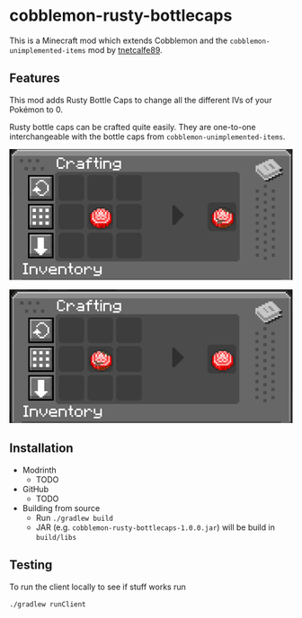# cobblemon-rusty-bottlecaps

This is a Minecraft mod which extends Cobblemon and the `cobblemon-unimplemented-items` mod by [tnetcalfe89](https://github.com/tmetcalfe89).

## Features

This mod adds Rusty Bottle Caps to change all the different IVs of your Pokémon to 0.

Rusty bottle caps can be crafted quite easily. They are one-to-one interchangeable with the bottle caps from `cobblemon-unimplemented-items`.

![normal-to-rusty](./docs/normal-to-rusty.png)

![rusty-to-normal](./docs/rusty-to-normal.png)

## Installation

- Modrinth
  - TODO
- GitHub
    - TODO
- Building from source
  - Run `./gradlew build`
  - JAR (e.g. `cobblemon-rusty-bottlecaps-1.0.0.jar`) will be build in `build/libs`

## Testing

To run the client locally to see if stuff works run
```bash
./gradlew runClient
```
